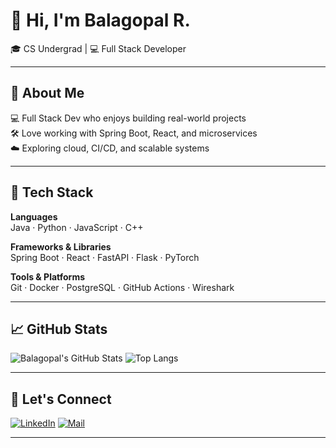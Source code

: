 # 👋 Hi, I'm Balagopal R.

🎓 CS Undergrad | 💻 Full Stack Developer

---

## 🧠 About Me  
💻 Full Stack Dev who enjoys building real-world projects  
🛠️ Love working with Spring Boot, React, and microservices  
☁️ Exploring cloud, CI/CD, and scalable systems

---

## 🧰 Tech Stack

**Languages**  
Java · Python · JavaScript · C++  

**Frameworks & Libraries**  
Spring Boot · React · FastAPI · Flask · PyTorch  

**Tools & Platforms**  
Git · Docker · PostgreSQL · GitHub Actions · Wireshark  


---


## 📈 GitHub Stats

![Balagopal's GitHub Stats](https://github-readme-stats.vercel.app/api?username=hyperbala&show_icons=true&theme=github_dark)
![Top Langs](https://github-readme-stats.vercel.app/api/top-langs/?username=hyperbala&layout=compact&theme=github_dark)

---

## 🔗 Let's Connect
[![LinkedIn](https://img.shields.io/badge/LinkedIn-blue?style=flat&logo=linkedin)]([https://linkedin.com/in/your-link](https://www.linkedin.com/in/balagopal-r-219926251/))
[![Mail](https://img.shields.io/badge/Email-grey?style=flat&logo=gmail)](mailto:balagopaloff@gmail.com)

---
